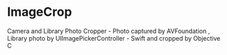 # ImageCrop
Camera and Library Photo Cropper - Photo captured by AVFoundation , Library photo by UIImagePickerController - Swift and cropped by Objective C
